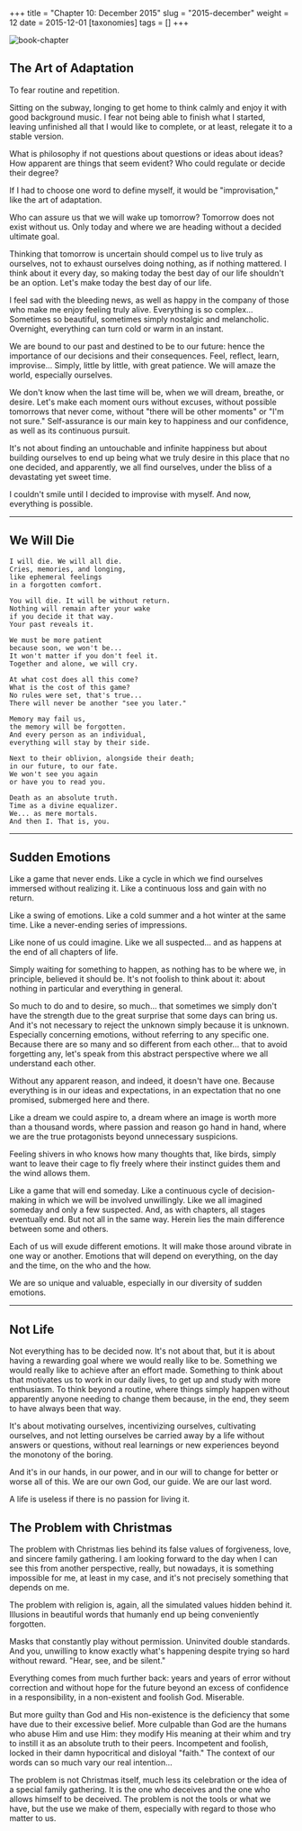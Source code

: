 +++
title = "Chapter 10: December 2015"
slug = "2015-december"
weight = 12
date = 2015-12-01
[taxonomies]
tags = []
+++

![book-chapter](/images/books/oeur/10.jpg)

## The Art of Adaptation

To fear routine and repetition.

Sitting on the subway, longing to get home to think calmly and enjoy it with good background music. I fear not being able to finish what I started, leaving unfinished all that I would like to complete, or at least, relegate it to a stable version.

What is philosophy if not questions about questions or ideas about ideas? How apparent are things that seem evident? Who could regulate or decide their degree?

If I had to choose one word to define myself, it would be "improvisation," like the art of adaptation.

Who can assure us that we will wake up tomorrow? Tomorrow does not exist without us. Only today and where we are heading without a decided ultimate goal.

Thinking that tomorrow is uncertain should compel us to live truly as ourselves, not to exhaust ourselves doing nothing, as if nothing mattered. I think about it every day, so making today the best day of our life shouldn't be an option. Let's make today the best day of our life.

I feel sad with the bleeding news, as well as happy in the company of those who make me enjoy feeling truly alive. Everything is so complex... Sometimes so beautiful, sometimes simply nostalgic and melancholic. Overnight, everything can turn cold or warm in an instant.

We are bound to our past and destined to be to our future: hence the importance of our decisions and their consequences. Feel, reflect, learn, improvise... Simply, little by little, with great patience. We will amaze the world, especially ourselves.

We don't know when the last time will be, when we will dream, breathe, or desire. Let's make each moment ours without excuses, without possible tomorrows that never come, without "there will be other moments" or "I'm not sure." Self-assurance is our main key to happiness and our confidence, as well as its continuous pursuit.

It's not about finding an untouchable and infinite happiness but about building ourselves to end up being what we truly desire in this place that no one decided, and apparently, we all find ourselves, under the bliss of a devastating yet sweet time.

I couldn't smile until I decided to improvise with myself. And now, everything is possible.

---

## We Will Die
```
I will die. We will all die.
Cries, memories, and longing,
like ephemeral feelings
in a forgotten comfort.

You will die. It will be without return.
Nothing will remain after your wake
if you decide it that way.
Your past reveals it.

We must be more patient
because soon, we won't be...
It won't matter if you don't feel it.
Together and alone, we will cry.

At what cost does all this come?
What is the cost of this game?
No rules were set, that's true...
There will never be another "see you later."

Memory may fail us,
the memory will be forgotten.
And every person as an individual,
everything will stay by their side.

Next to their oblivion, alongside their death;
in our future, to our fate.
We won't see you again
or have you to read you.

Death as an absolute truth.
Time as a divine equalizer.
We... as mere mortals.
And then I. That is, you.
```

---

## Sudden Emotions

Like a game that never ends. Like a cycle in which we find ourselves immersed without realizing it. Like a continuous loss and gain with no return.

Like a swing of emotions. Like a cold summer and a hot winter at the same time. Like a never-ending series of impressions.

Like none of us could imagine. Like we all suspected... and as happens at the end of all chapters of life.

Simply waiting for something to happen, as nothing has to be where we, in principle, believed it should be. It's not foolish to think about it: about nothing in particular and everything in general.

So much to do and to desire, so much... that sometimes we simply don't have the strength due to the great surprise that some days can bring us. And it's not necessary to reject the unknown simply because it is unknown. Especially concerning emotions, without referring to any specific one. Because there are so many and so different from each other... that to avoid forgetting any, let's speak from this abstract perspective where we all understand each other.

Without any apparent reason, and indeed, it doesn't have one. Because everything is in our ideas and expectations, in an expectation that no one promised, submerged here and there.

Like a dream we could aspire to, a dream where an image is worth more than a thousand words, where passion and reason go hand in hand, where we are the true protagonists beyond unnecessary suspicions.

Feeling shivers in who knows how many thoughts that, like birds, simply want to leave their cage to fly freely where their instinct guides them and the wind allows them.

Like a game that will end someday. Like a continuous cycle of decision-making in which we will be involved unwillingly. Like we all imagined someday and only a few suspected. And, as with chapters, all stages eventually end. But not all in the same way. Herein lies the main difference between some and others.

Each of us will exude different emotions. It will make those around vibrate in one way or another. Emotions that will depend on everything, on the day and the time, on the who and the how.

We are so unique and valuable, especially in our diversity of sudden emotions.

---

## Not Life

Not everything has to be decided now. It's not about that, but it is about having a rewarding goal where we would really like to be. Something we would really like to achieve after an effort made. Something to think about that motivates us to work in our daily lives, to get up and study with more enthusiasm. To think beyond a routine, where things simply happen without apparently anyone needing to change them because, in the end, they seem to have always been that way.

It's about motivating ourselves, incentivizing ourselves, cultivating ourselves, and not letting ourselves be carried away by a life without answers or questions, without real learnings or new experiences beyond the monotony of the boring.

And it's in our hands, in our power, and in our will to change for better or worse all of this. We are our own God, our guide. We are our last word.

A life is useless if there is no passion for living it.

## The Problem with Christmas

The problem with Christmas lies behind its false values of forgiveness, love, and sincere family gathering. I am looking forward to the day when I can see this from another perspective, really, but nowadays, it is something impossible for me, at least in my case, and it's not precisely something that depends on me.

The problem with religion is, again, all the simulated values hidden behind it. Illusions in beautiful words that humanly end up being conveniently forgotten.

Masks that constantly play without permission. Uninvited double standards. And you, unwilling to know exactly what's happening despite trying so hard without reward. "Hear, see, and be silent."

Everything comes from much further back: years and years of error without correction and without hope for the future beyond an excess of confidence in a responsibility, in a non-existent and foolish God. Miserable.

But more guilty than God and His non-existence is the deficiency that some have due to their excessive belief. More culpable than God are the humans who abuse Him and use Him: they modify His meaning at their whim and try to instill it as an absolute truth to their peers. Incompetent and foolish, locked in their damn hypocritical and disloyal "faith." The context of our words can so much vary our real intention...

The problem is not Christmas itself, much less its celebration or the idea of a special family gathering. It is the one who deceives and the one who allows himself to be deceived. The problem is not the tools or what we have, but the use we make of them, especially with regard to those who matter to us.
